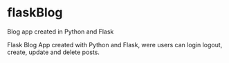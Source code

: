 # flaskBlog
Blog app created in Python and Flask

Flask Blog App created with Python and Flask, were users can login logout, create, update and delete posts. 


